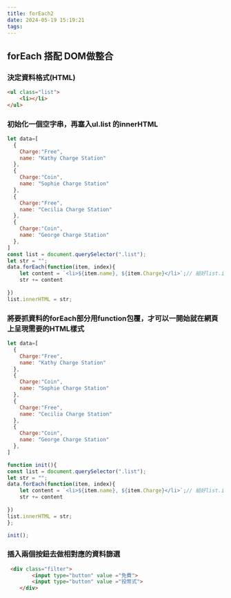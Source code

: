 ```yaml
---
title: forEach2
date: 2024-05-19 15:19:21
tags:
---
```



## forEach 搭配 DOM做整合

### 決定資料格式(HTML)
```html
<ul class="list">
    <li></li>
</ul>
```
### 初始化一個空字串，再塞入ul.list 的innerHTML
```js
let data=[
  {
    Charge:"Free",
    name: "Kathy Charge Station"
  },
  {
    Charge:"Coin",
    name: "Sophie Charge Station"
  },
  {
    Charge:"Free",
    name: "Cecilia Charge Station"
  },
  {
    Charge:"Coin",
    name: "George Charge Station"
  },
]
const list = document.querySelector(".list");
let str = "";
data.forEach(function(item, index){
    let content = `<li>${item.name}, ${item.Charge}</li>`;// 組好list.innerHTML指定的HTML樣式
    str += content
   
})
list.innerHTML = str;
```
### 將要抓資料的forEach部分用function包覆，才可以一開始就在網頁上呈現需要的HTML樣式

```js
let data=[
  {
    Charge:"Free",
    name: "Kathy Charge Station"
  },
  {
    Charge:"Coin",
    name: "Sophie Charge Station"
  },
  {
    Charge:"Free",
    name: "Cecilia Charge Station"
  },
  {
    Charge:"Coin",
    name: "George Charge Station"
  },
]

function init(){
const list = document.querySelector(".list");
let str = "";
data.forEach(function(item, index){
    let content = `<li>${item.name}, ${item.Charge}</li>`;// 組好list.innerHTML指定的HTML樣式
    str += content
   
})
list.innerHTML = str;
};

init();
```
<blockquote class="imgur-embed-pub" lang="en" data-id="r69I6PY"><a href="//imgur.com/r69I6PY"></a></blockquote><script async src="//s.imgur.com/min/embed.js" charset="utf-8"></script>

### 插入兩個按鈕去做相對應的資料篩選

```html
 <div class="filter">
        <input type="button" value ="免費">
        <input type="button" value ="投幣式">
    </div>
```